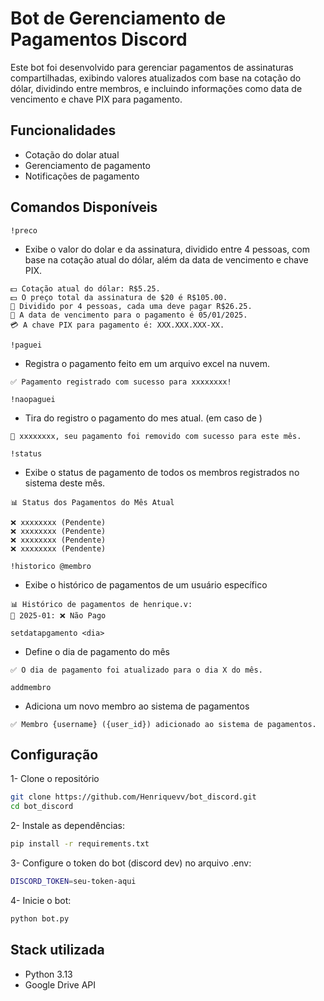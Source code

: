
# Bot de Gerenciamento de Pagamentos Discord

Este bot foi desenvolvido para gerenciar pagamentos de assinaturas compartilhadas, exibindo valores atualizados com base na cotação do dólar, dividindo entre membros, e incluindo informações como data de vencimento e chave PIX para pagamento.


## Funcionalidades

- Cotação do dolar atual
- Gerenciamento de pagamento
- Notificações de pagamento


## Comandos Disponíveis

`!preco`

- Exibe o valor do dolar e da assinatura, dividido entre 4 pessoas, com base na cotação atual do dólar, além da data de vencimento e chave PIX.
```
💵 Cotação atual do dólar: R$5.25.
💵 O preço total da assinatura de $20 é R$105.00.
👥 Dividido por 4 pessoas, cada uma deve pagar R$26.25.
📅 A data de vencimento para o pagamento é 05/01/2025.
💳 A chave PIX para pagamento é: XXX.XXX.XXX-XX.
```


`!paguei`

- Registra o pagamento feito em um arquivo excel na nuvem.

```
✅ Pagamento registrado com sucesso para xxxxxxxx!
```

`!naopaguei`

- Tira do registro o pagamento do mes atual. (em caso de )

```
🔄 xxxxxxxx, seu pagamento foi removido com sucesso para este mês.
```

`!status`

- Exibe o status de pagamento de todos os membros registrados no sistema deste mês.

```
📊 Status dos Pagamentos do Mês Atual

❌ xxxxxxxx (Pendente)
❌ xxxxxxxx (Pendente)
❌ xxxxxxxx (Pendente)
❌ xxxxxxxx (Pendente)
```

`!historico @membro`

-  Exibe o histórico de pagamentos de um usuário específico

```
📊 Histórico de pagamentos de henrique.v:
📅 2025-01: ❌ Não Pago
```

`setdatapgamento <dia>`

- Define o dia de pagamento do mês

```
✅ O dia de pagamento foi atualizado para o dia X do mês.
```

`addmembro`

- Adiciona um novo membro ao sistema de pagamentos

```
✅ Membro {username} ({user_id}) adicionado ao sistema de pagamentos.
```

## Configuração

1- Clone o repositório

```bash
git clone https://github.com/Henriquevv/bot_discord.git
cd bot_discord
```
2- Instale as dependências:

```bash
pip install -r requirements.txt
```

3- Configure o token do bot (discord dev) no arquivo .env:

```bash
DISCORD_TOKEN=seu-token-aqui
```

4- Inicie o bot:

```bash
python bot.py
```

## Stack utilizada

- Python 3.13
- Google Drive API


